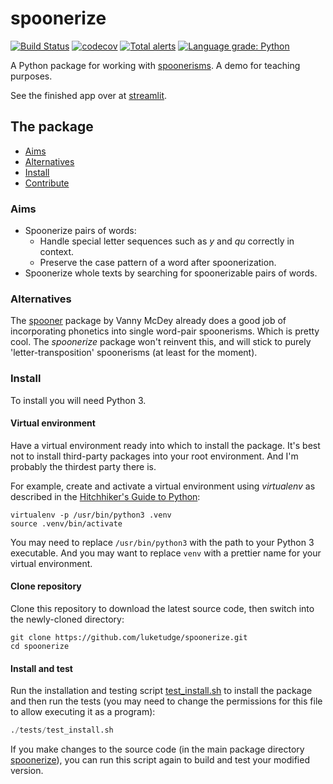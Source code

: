 # spoonerize

[![Build Status](https://www.travis-ci.org/luketudge/spoonerize.svg?branch=master)](https://www.travis-ci.org/luketudge/spoonerize)
[![codecov](https://codecov.io/gh/luketudge/spoonerize/branch/master/graph/badge.svg)](https://codecov.io/gh/luketudge/spoonerize)
[![Total alerts](https://img.shields.io/lgtm/alerts/g/luketudge/spoonerize.svg?logo=lgtm&logoWidth=18)](https://lgtm.com/projects/g/luketudge/spoonerize/alerts/)
[![Language grade: Python](https://img.shields.io/lgtm/grade/python/g/luketudge/spoonerize.svg?logo=lgtm&logoWidth=18)](https://lgtm.com/projects/g/luketudge/spoonerize/context:python)

A Python package for working with [spoonerisms](https://en.wikipedia.org/wiki/Spoonerism). A demo for teaching purposes.

See the finished app over at [streamlit](https://share.streamlit.io/luketudge/spoonerize/app.py).

## The package

* [Aims](#aims)
* [Alternatives](#alternatives)
* [Install](#install)
* [Contribute](contributing.md)

### Aims

* Spoonerize pairs of words:
  - Handle special letter sequences such as *y* and *qu* correctly in context.
  - Preserve the case pattern of a word after spoonerization.
* Spoonerize whole texts by searching for spoonerizable pairs of words.

### Alternatives

The [spooner](https://github.com/danmaps/spooner) package by Vanny McDey already does a good job of incorporating phonetics into single word-pair spoonerisms. Which is pretty cool. The *spoonerize* package won't reinvent this, and will stick to purely 'letter-transposition' spoonerisms (at least for the moment).

### Install

To install you will need Python 3.

#### Virtual environment

Have a virtual environment ready into which to install the package. It's best not to install third-party packages into your root environment. And I'm probably the thirdest party there is.

For example, create and activate a virtual environment using *virtualenv* as described in the [Hitchhiker's Guide to Python](https://docs.python-guide.org/dev/virtualenvs/#lower-level-virtualenv):

```shell
virtualenv -p /usr/bin/python3 .venv
source .venv/bin/activate
```

You may need to replace `/usr/bin/python3` with the path to your Python 3 executable. And you may want to replace `venv` with a prettier name for your virtual environment.

#### Clone repository

Clone this repository to download the latest source code, then switch into the newly-cloned directory:

```shell
git clone https://github.com/luketudge/spoonerize.git
cd spoonerize
```

#### Install and test

Run the installation and testing script [test_install.sh](tests/test_install.sh) to install the package and then run the tests (you may need to change the permissions for this file to allow executing it as a program):

```python
./tests/test_install.sh
```

If you make changes to the source code (in the main package directory [spoonerize](spoonerize)), you can run this script again to build and test your modified version.
